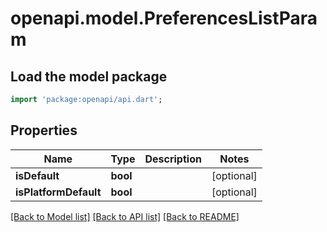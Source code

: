 # openapi.model.PreferencesListParam

## Load the model package
```dart
import 'package:openapi/api.dart';
```

## Properties
Name | Type | Description | Notes
------------ | ------------- | ------------- | -------------
**isDefault** | **bool** |  | [optional] 
**isPlatformDefault** | **bool** |  | [optional] 

[[Back to Model list]](../README.md#documentation-for-models) [[Back to API list]](../README.md#documentation-for-api-endpoints) [[Back to README]](../README.md)


